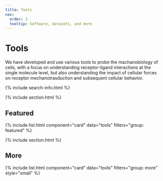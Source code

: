 ```yaml
---
title: Tools
nav:
  order: 2
  tooltip: Software, datasets, and more
---
```


# <i class="fas fa-tools"></i>Tools

We have developed and use various tools to probe the machanobiology of cells, with a focus on understanding receptor-ligand interactions at the single molecule level, but also understanding the impact of cellular forces on receptor mechanotrasduction and subsequent cellular behavior. 

{% include search-info.html %}

{% include section.html %}

## Featured

{% include list.html component="card" data="tools" filters="group: featured" %}

{% include section.html %}

## More

{% include list.html component="card" data="tools" filters="group: more" style="small" %}
